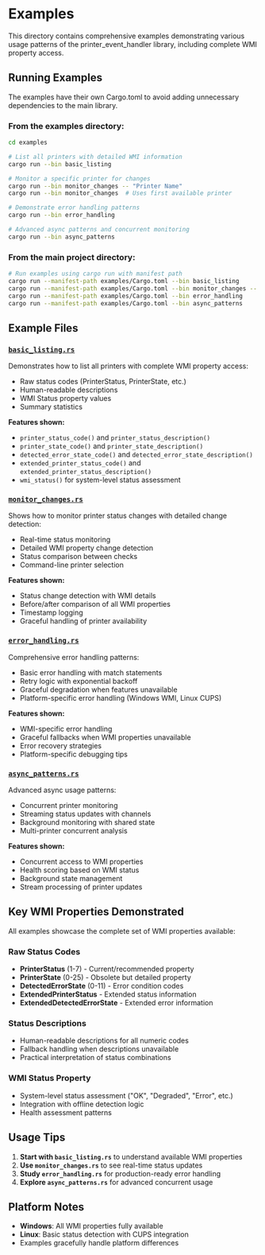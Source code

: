 # Examples

This directory contains comprehensive examples demonstrating various usage patterns of the printer_event_handler library, including complete WMI property access.

## Running Examples

The examples have their own Cargo.toml to avoid adding unnecessary dependencies to the main library.

### From the examples directory:
```bash
cd examples

# List all printers with detailed WMI information
cargo run --bin basic_listing

# Monitor a specific printer for changes
cargo run --bin monitor_changes -- "Printer Name"
cargo run --bin monitor_changes  # Uses first available printer

# Demonstrate error handling patterns
cargo run --bin error_handling

# Advanced async patterns and concurrent monitoring
cargo run --bin async_patterns
```

### From the main project directory:
```bash
# Run examples using cargo run with manifest path
cargo run --manifest-path examples/Cargo.toml --bin basic_listing
cargo run --manifest-path examples/Cargo.toml --bin monitor_changes -- "Printer Name"
cargo run --manifest-path examples/Cargo.toml --bin error_handling
cargo run --manifest-path examples/Cargo.toml --bin async_patterns
```

## Example Files

### [`basic_listing.rs`](basic_listing.rs)
Demonstrates how to list all printers with complete WMI property access:
- Raw status codes (PrinterStatus, PrinterState, etc.)
- Human-readable descriptions
- WMI Status property values
- Summary statistics

**Features shown:**
- `printer_status_code()` and `printer_status_description()`
- `printer_state_code()` and `printer_state_description()`
- `detected_error_state_code()` and `detected_error_state_description()`
- `extended_printer_status_code()` and `extended_printer_status_description()`
- `wmi_status()` for system-level status assessment

### [`monitor_changes.rs`](monitor_changes.rs) 
Shows how to monitor printer status changes with detailed change detection:
- Real-time status monitoring
- Detailed WMI property change detection
- Status comparison between checks
- Command-line printer selection

**Features shown:**
- Status change detection with WMI details
- Before/after comparison of all WMI properties
- Timestamp logging
- Graceful handling of printer availability

### [`error_handling.rs`](error_handling.rs)
Comprehensive error handling patterns:
- Basic error handling with match statements
- Retry logic with exponential backoff
- Graceful degradation when features unavailable
- Platform-specific error handling (Windows WMI, Linux CUPS)

**Features shown:**
- WMI-specific error handling
- Graceful fallbacks when WMI properties unavailable
- Error recovery strategies
- Platform-specific debugging tips

### [`async_patterns.rs`](async_patterns.rs)
Advanced async usage patterns:
- Concurrent printer monitoring
- Streaming status updates with channels
- Background monitoring with shared state
- Multi-printer concurrent analysis

**Features shown:**
- Concurrent access to WMI properties
- Health scoring based on WMI status
- Background state management
- Stream processing of printer updates

## Key WMI Properties Demonstrated

All examples showcase the complete set of WMI properties available:

### Raw Status Codes
- **PrinterStatus** (1-7) - Current/recommended property
- **PrinterState** (0-25) - Obsolete but detailed property  
- **DetectedErrorState** (0-11) - Error condition codes
- **ExtendedPrinterStatus** - Extended status information
- **ExtendedDetectedErrorState** - Extended error information

### Status Descriptions
- Human-readable descriptions for all numeric codes
- Fallback handling when descriptions unavailable
- Practical interpretation of status combinations

### WMI Status Property
- System-level status assessment ("OK", "Degraded", "Error", etc.)
- Integration with offline detection logic
- Health assessment patterns

## Usage Tips

1. **Start with `basic_listing.rs`** to understand available WMI properties
2. **Use `monitor_changes.rs`** to see real-time status updates
3. **Study `error_handling.rs`** for production-ready error handling
4. **Explore `async_patterns.rs`** for advanced concurrent usage

## Platform Notes

- **Windows**: All WMI properties fully available
- **Linux**: Basic status detection with CUPS integration
- Examples gracefully handle platform differences